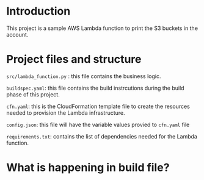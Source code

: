 # Introduction

This project is a sample AWS Lambda function to print the S3 buckets in the account.

# Project files and structure

`src/lambda_function.py` : this file contains the business logic.

`buildspec.yaml`: this file contains the build instrcutions during the build phase of this project.

`cfn.yaml`: this is the CloudFormation template file to create the resources needed to provision the Lambda infrastructure.

`config.json`: this file will have the variable values provied to `cfn.yaml` file

`requirements.txt`: contains the list of dependencies needed for the Lambda function.


# What is happening in build file?




